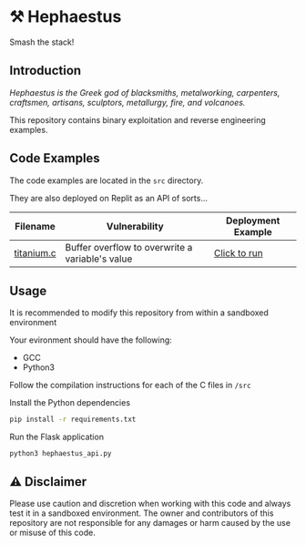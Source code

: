 # ⚒️ Hephaestus 

Smash the stack!

## Introduction 

*Hephaestus is the Greek god of blacksmiths, metalworking, carpenters, craftsmen, artisans, sculptors, metallurgy, fire, and volcanoes.*

This repository contains binary exploitation and reverse engineering examples.

## Code Examples

The code examples are located in the `src` directory.

They are also deployed on Replit as an API of sorts...

| Filename                       | Vulnerability                                   | Deployment Example                                                                |
| ------------------------------ | ----------------------------------------------- | ------------------------------------------------------------------------- |
| [titanium.c](/src/titanium.c) | Buffer overflow to overwrite a variable's value | [Click to run](https://hephaestus-api.sonicfruit.repl.co/titanium?arg1=AAAAAAAA) |

## Usage

It is recommended to modify this repository from within a sandboxed environment  

Your evironment should have the following:  
- GCC
- Python3

Follow the compilation instructions for each of the C files in `/src`

Install the Python dependencies
```sh
pip install -r requirements.txt
```

Run the Flask application
```
python3 hephaestus_api.py
```



## ⚠️ Disclaimer

Please use caution and discretion when working with this code and always test it in a sandboxed environment. The owner and contributors of this repository are not responsible for any damages or harm caused by the use or misuse of this code.